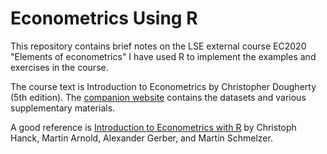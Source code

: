 # Econometrics Using R
This repository contains brief notes on the LSE external course EC2020 "Elements of econometrics" I have used R to implement the examples and exercises in the course.

The course text is Introduction to Econometrics by Christopher Dougherty (5th edition). The [companion website][Dougherty] contains the datasets and various supplementary materials.

A good reference is [Introduction to Econometrics with R][Intro] by Christoph Hanck, Martin Arnold, Alexander Gerber, and Martin Schmelzer.









[Dougherty]: https://global.oup.com/uk/orc/busecon/economics/dougherty5e/
[Intro]: https://www.econometrics-with-r.org/index.html
